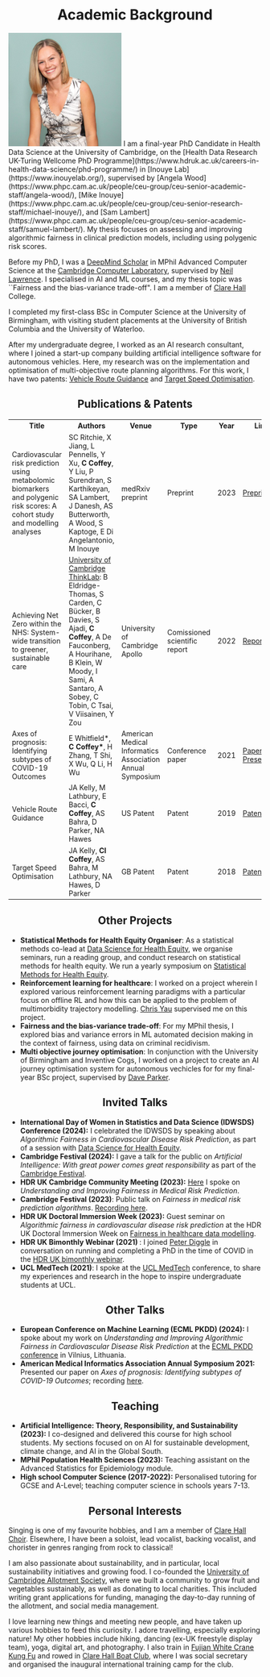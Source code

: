 
# <center>Academic Background</center>
<img src="/clairecoffey_matriculation_photo.jpg" width="225" class="left-img"/>
I am a final-year PhD Candidate in Health Data Science at the University of Cambridge, on the [Health Data Research UK-Turing Wellcome PhD Programme](https://www.hdruk.ac.uk/careers-in-health-data-science/phd-programme/) in [Inouye Lab](https://www.inouyelab.org/), supervised by [Angela Wood](https://www.phpc.cam.ac.uk/people/ceu-group/ceu-senior-academic-staff/angela-wood/), [Mike Inouye](https://www.phpc.cam.ac.uk/people/ceu-group/ceu-senior-research-staff/michael-inouye/), and [Sam Lambert](https://www.phpc.cam.ac.uk/people/ceu-group/ceu-senior-academic-staff/samuel-lambert/). My thesis focuses on assessing and improving algorithmic fairness in clinical prediction models, including using polygenic risk scores.

Before my PhD, I was a [DeepMind Scholar](https://www.cst.cam.ac.uk/deepmind-scholars-cambridge) in MPhil Advanced Computer Science at the [Cambridge Computer Laboratory](https://www.cst.cam.ac.uk/), supervised by [Neil Lawrence](https://inverseprobability.com/). I specialised in AI and ML courses, and my thesis topic was ``Fairness and the bias-variance trade-off". I am a member of [Clare Hall](https://www.clarehall.cam.ac.uk/) College.

I completed my first-class BSc in Computer Science at the University of Birmingham, with visiting student placements at the University of British Columbia and the University of Waterloo.

After my undergraduate degree, I worked as an AI research consultant, where I joined a start-up company building artificial intelligence software for autonomous vehicles. Here, my research was on the implementation and optimisation of multi-objective route planning algorithms. For this work, I have two patents: [Vehicle Route Guidance](https://patents.google.com/patent/US20190346275A1/en) and [Target Speed Optimisation](https://www.ipo.gov.uk/p-find-publication-getPDF.pdf?PatentNo=GB2555794&DocType=A&JournalNumber=6730).

## <center>Publications & Patents</center>
<table id="papers">
  <tr>
    <th>Title</th>
    <th>Authors</th>
    <th>Venue</th>
    <th>Type</th>
    <th>Year</th>
    <th>Links</th>
  </tr>
  <tr>
    <td>Cardiovascular risk prediction using metabolomic biomarkers and polygenic risk scores: A cohort study and modelling analyses</td>
    <td>SC Ritchie, X Jiang, L Pennells, Y Xu, <b>C Coffey</b>, Y Liu, P Surendran, S Karthikeyan, SA Lambert, J Danesh, AS Butterworth, A Wood, S Kaptoge, E Di Angelantonio, M Inouye</td>
    <td>medRxiv preprint</td>
    <td>Preprint</td>
    <td>2023</td>
    <td><a href="https://www.medrxiv.org/content/10.1101/2023.10.31.23297859v2">Preprint</a></td>
  </tr>
  <tr>
    <td>Achieving Net Zero within the NHS: System-wide transition to greener, sustainable care</td>
    <td><a href="https://www.thinklab.strategic-partnerships.admin.cam.ac.uk/">University of Cambridge ThinkLab</a>: B Eldridge-Thomas, S Carden, C Bücker, B Davies, S Ajadi, <b>C Coffey</b>, A De Fauconberg, A Hourihane, B Klein, W Moody, I Sami, A Santaro, A Sobey, C Tobin, C Tsai, V Viisainen, Y Zou </td>
    <td>University of Cambridge Apollo</td>
    <td>Comissioned scientific report</td>
    <td>2022</td>
    <td><a href="https://www.repository.cam.ac.uk/items/e2c789b2-31e4-4f49-8976-c9982d03004b">Report</a></td>
  </tr>
  <tr>
    <td>Axes of prognosis: Identifying subtypes of COVID-19 Outcomes</td>
    <td>E Whitfield*, <b>C Coffey*</b>, H Zhang, T Shi, X Wu, Q Li, H Wu</td>
    <td>American Medical Informatics Association Annual Symposium</td>
    <td> Conference paper</td>
    <td>2021</td>
    <td><a href="https://www.ncbi.nlm.nih.gov/pmc/articles/PMC8861682/?report=classic">Paper</a> <a href="https://www.youtube.com/watch?v=WT9sfyTnmuE"> Presentation</a> </td>
  </tr>
  <tr>
    <td>Vehicle Route Guidance</td>
    <td>JA Kelly, M Lathbury, E Bacci, <b>C Coffey</b>, AS Bahra, D Parker, NA Hawes</td>
    <td>US Patent</td>
    <td> Patent
    <td>2019</td>
    <td><a href="https://patentimages.storage.googleapis.com/62/fc/6c/c566479be1ead1/US20190346275A1.pdf">Patent</a></td>
  </tr>
  <tr>
    <td>Target Speed Optimisation</td>
    <td>JA Kelly, <b>CI Coffey</b>, AS Bahra, M Lathbury, NA Hawes, D Parker</td>
    <td>GB Patent</td>
    <td>Patent</td>
    <td>2018</td>
    <td><a href="https://www.ipo.gov.uk/p-find-publication-getPDF.pdf?PatentNo=GB2555794&DocType=A&JournalNumber=6730">Patent</a></td>
  </tr>
</table>

## <center>Other Projects</center>
- <b>Statistical Methods for Health Equity Organiser</b>: As a statistical methods co-lead at [Data Science for Health Equity](https://www.datascienceforhealthequity.com/), we organise seminars, run a reading group, and conduct research on statistical methods for health equity. We run a yearly symposium on [Statistical Methods for Health Equity](https://www.datascienceforhealthequity.com/event-details/ucl-symposium-on-statistical-methods-for-health-equity).
- <b> Reinforcement learning for healthcare</b>: I worked on a project wherein I explored various reinforcement learning paradigms with a particular focus on offline RL and how this can be applied to the problem of multimorbidity trajectory modelling. [Chris Yau](https://cwcyau.github.io/authors/admin/) supervised me on this project.
- <b>Fairness and the bias-variance trade-off</b>: For my MPhil thesis, I explored bias and variance errors in ML automated decision making in the context of fairness, using data on criminal recidivism. 
- <b>Multi objective journey optimisation</b>: In conjunction with the University of Birmingham and Inventive Cogs, I worked on a project to create an AI journey optimisation system for autonomous vechicles for for my final-year BSc project, supervised by [Dave Parker](https://www.cs.ox.ac.uk/people/david.parker/home.html). 

## <center>Invited Talks</center>
- <b> International Day of Women in Statistics and Data Science (IDWSDS) Conference (2024):</b> I celebrated the IDWSDS by speaking about <i>Algorithmic Fairness in Cardiovascular Disease Risk Prediction</i>, as part of a session with [Data Science for Health Equity](https://www.datascienceforhealthequity.com/).
- <b> Cambridge Festival (2024):</b> I gave a talk for the public on <i> Artificial Intelligence: With great power comes great responsibility</i> as part of the [Cambridge Festival](https://www.festival.cam.ac.uk/events/artificial-intelligence-great-power-comes-great-responsibility).
- <b> HDR UK Cambridge Community Meeting (2023):</b> [Here](https://www.hdruk.ac.uk/events/hdr-uk-community-meetings/) I spoke on <i>Understanding and Improving Fairness in Medical Risk Prediction</i>. 
- <b>Cambridge Festival (2023)</b>: Public talk on <i>Fairness in medical risk prediction algorithms</i>. [Recording here](https://www.youtube.com/watch?v=Zo3vSvnAcx4&list=PL7VR7iDFpJEEnKx3htCOGwqCeJMQ5aJ52&index=2).
- <b>HDR UK Doctoral Immersion Week (2023):</b> Guest seminar on <i>Algorithmic fairness in cardiovascular disease risk prediction</i> at the HDR UK Doctoral Immersion Week on [Fairness in healthcare data modelling](https://cwcyau.github.io/hdrukphdcourses/courses/fairness.html). 
- <b>HDR UK Bimonthly Webinar (2021) </b>: I joined [Peter Diggle](https://www.lancaster.ac.uk/staff/diggle/) in conversation on running and completing a PhD in the time of COVID in the [HDR UK bimonthly webinar](https://www.hdruk.ac.uk/bimonthly-one-institute-webinars/).
- <b>UCL MedTech (2021)</b>: I spoke at the [UCL MedTech](https://uclmed.tech/) conference, to share my experiences and research in the hope to inspire undergraduate students at UCL.

## <center>Other Talks</center>
- <b>European Conference on Machine Learning (ECML PKDD) (2024):</b> I spoke about my work on <i>Understanding and Improving Algorithmic Fairness in Cardiovascular Disease Risk Prediction</i> at the [ECML PKDD conference](https://ecmlpkdd.org/) in Vilnius, Lithuania.
- <b>American Medical Informatics Association Annual Symposium 2021:</b> Presented our paper on <i>Axes of prognosis: Identifying subtypes of COVID-19 Outcomes</i>; recording [here](https://www.youtube.com/watch?v=WT9sfyTnmuE). 

## <center>Teaching</center>
- <b> Artificial Intelligence: Theory, Responsibility, and Sustainability (2023):</b> I co-designed and delivered this course for high school students. My sections focused on on AI for sustainable development, climate change, and AI in the Global South. 
- <b> MPhil Population Health Sciences (2023):</b> Teaching assistant on the Advanced Statistics for Epidemiology module.
- <b> High school Computer Science (2017-2022):</b> Personalised tutoring for GCSE and A-Level; teaching computer science in schools years 7-13.

## <center>Personal Interests</center>
Singing is one of my favourite hobbies, and I am a member of [Clare Hall Choir](https://www.clarehall.cam.ac.uk/music/). Elsewhere, I have been a soloist, lead vocalist, backing vocalist, and chorister in genres ranging from rock to classical! 

I am also passionate about sustainability, and in particular, local sustainability initiatives and growing food. I co-founded the [University of Cambridge Allotment Society](https://cam-uni-allotment.github.io/), where we built a community to grow fruit and vegetables sustainably, as well as donating to local charities. This included writing grant applications for funding, managing the day-to-day running of the allotment, and social media management. 

I love learning new things and meeting new people, and have taken up various hobbies to feed this curiosity. I adore travelling, especially exploring nature! My other hobbies include hiking, dancing (ex-UK freestyle display team), yoga, digital art, and photography. I also train in [Fujian White Crane Kung Fu](https://www.fwckungfu.com/) and rowed in [Clare Hall Boat Club](https://www.clarehall.cam.ac.uk/chbc/), where I was social secretary and organised the inaugural international training camp for the club. 
